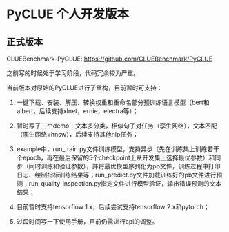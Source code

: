 # PyCLUE 个人开发版本

## 正式版本

CLUEBenchmark-PyCLUE: https://github.com/CLUEBenchmark/PyCLUE

之前写的时候处于学习阶段，代码冗余较为严重。

当前版本对原始的PyCLUE进行了重构，目前暂时可支持：

1. 一键下载、安装、解压、转换权重和重命名部分预训练语言模型（bert和albert，后续支持xlnet，ernie，electra等）；

2. 暂时写了三个demo：文本多分类，相似句子对任务（孪生网络），文本匹配（孪生网络+hnsw），后续支持其他nlp任务；

3. example中，run_train.py文件训练模型，支持异步（先在训练集上训练若干个epoch，再在最后保留的5个checkpoint上从开发集上选择最优参数）和同步（同时训练和验证参数），并将最优模型序列化为pb文件，训练过程中打印日志、绘制指标训练结果等；run_predict.py文件加载训练好的pb文件进行预测；run_quality_inspection.py指定文件进行模型验证，输出错误预测的文本结果；

4. 目前暂时支持tensorflow 1.x，后续尝试支持tensorflow 2.x和pytorch；

5. 过段时间写一下使用手册，目前仍需进行api的调整。
